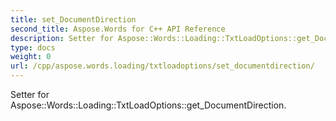 ```yaml
---
title: set_DocumentDirection
second_title: Aspose.Words for C++ API Reference
description: Setter for Aspose::Words::Loading::TxtLoadOptions::get_DocumentDirection. 
type: docs
weight: 0
url: /cpp/aspose.words.loading/txtloadoptions/set_documentdirection/
---
```


Setter for Aspose::Words::Loading::TxtLoadOptions::get_DocumentDirection. 

